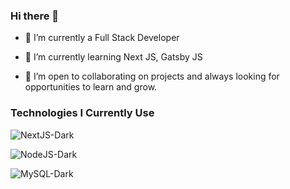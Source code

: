 ### Hi there 👋


- 🔭 I’m currently a Full Stack Developer
  
- 🌱 I’m currently learning Next JS, Gatsby JS
  
- 👯 I’m open to collaborating on projects and always looking for opportunities to learn and grow.

### Technologies I Currently Use

![NextJS-Dark](https://github.com/Campbell35/Campbell35/assets/93555331/cec4c1f5-a130-4dc8-8d2a-43e46ef0c98a)

![NodeJS-Dark](https://github.com/Campbell35/Campbell35/assets/93555331/243ed248-ebf8-4d19-85d0-915816de4db8)

![MySQL-Dark](https://github.com/Campbell35/Campbell35/assets/93555331/b65c6857-4dc2-4e87-b5e5-01710ca51890)

  

